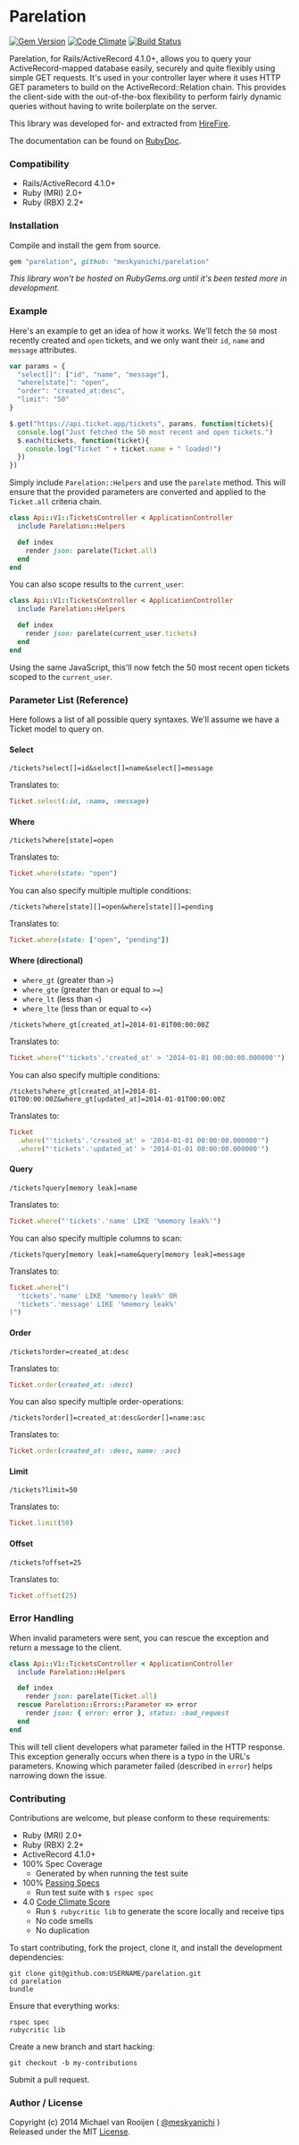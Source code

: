 # Parelation

[![Gem Version](https://badge.fury.io/rb/parelation.svg)](http://badge.fury.io/rb/parelation)
[![Code Climate](https://codeclimate.com/github/meskyanichi/parelation.png)](https://codeclimate.com/github/meskyanichi/parelation)
[![Build Status](https://travis-ci.org/meskyanichi/parelation.svg)](https://travis-ci.org/meskyanichi/parelation)

Parelation, for Rails/ActiveRecord 4.1.0+, allows you to query your ActiveRecord-mapped database easily, securely and quite flexibly using simple GET requests. It's used in your controller layer where it uses HTTP GET parameters to build on the ActiveRecord::Relation chain. This provides the client-side with the out-of-the-box flexibility to perform fairly dynamic queries without having to write boilerplate on the server.

This library was developed for- and extracted from [HireFire].

The documentation can be found on [RubyDoc].

### Compatibility

- Rails/ActiveRecord 4.1.0+
- Ruby (MRI) 2.0+
- Ruby (RBX) 2.2+

### Installation

Compile and install the gem from source.

```rb
gem "parelation", github: "meskyanichi/parelation"
```

*This library won't be hosted on RubyGems.org until it's been tested more in development.*

### Example

Here's an example to get an idea of how it works. We'll fetch the `50` most recently created and `open` tickets, and we only want their `id`, `name` and `message` attributes.

```js
var params = {
  "select[]": ["id", "name", "message"],
  "where[state]": "open",
  "order": "created_at:desc",
  "limit": "50"
}

$.get("https://api.ticket.app/tickets", params, function(tickets){
  console.log("Just fetched the 50 most recent and open tickets.")
  $.each(tickets, function(ticket){
    console.log("Ticket " + ticket.name + " loaded!")
  })
})
```

Simply include `Parelation::Helpers` and use the `parelate` method. This will ensure that the provided parameters are converted and applied to the `Ticket.all` criteria chain.

```rb
class Api::V1::TicketsController < ApplicationController
  include Parelation::Helpers

  def index
    render json: parelate(Ticket.all)
  end
end
```

You can also scope results to the `current_user`:

```rb
class Api::V1::TicketsController < ApplicationController
  include Parelation::Helpers

  def index
    render json: parelate(current_user.tickets)
  end
end
```

Using the same JavaScript, this'll now fetch the 50 most recent open tickets scoped to the `current_user`.


### Parameter List (Reference)

Here follows a list of all possible query syntaxes. We'll assume we have a Ticket model to query on.

#### Select

```
/tickets?select[]=id&select[]=name&select[]=message
```

Translates to:

```rb
Ticket.select(:id, :name, :message)
```

#### Where

```
/tickets?where[state]=open
```

Translates to:

```rb
Ticket.where(state: "open")
```

You can also specify multiple multiple conditions:

```
/tickets?where[state][]=open&where[state][]=pending
```

Translates to:

```rb
Ticket.where(state: ["open", "pending"])
```

#### Where (directional)

* `where_gt` (greater than `>`)
* `where_gte` (greater than or equal to `>=`)
* `where_lt` (less than `<`)
* `where_lte` (less than or equal to `<=`)

```
/tickets?where_gt[created_at]=2014-01-01T00:00:00Z
```

Translates to:

```rb
Ticket.where("'tickets'.'created_at' > '2014-01-01 00:00:00.000000'")
```

You can also specify multiple conditions:

```
/tickets?where_gt[created_at]=2014-01-01T00:00:00Z&where_gt[updated_at]=2014-01-01T00:00:00Z
```

Translates to:

```rb
Ticket
  .where("'tickets'.'created_at' > '2014-01-01 00:00:00.000000'")
  .where("'tickets'.'updated_at' > '2014-01-01 00:00:00.000000'")
```

#### Query

```
/tickets?query[memory leak]=name
```

Translates to:

```rb
Ticket.where("'tickets'.'name' LIKE '%memory leak%'")
```

You can also specify multiple columns to scan:

```
/tickets?query[memory leak]=name&query[memory leak]=message
```

Translates to:

```rb
Ticket.where("(
  'tickets'.'name' LIKE '%memory leak%' OR
  'tickets'.'message' LIKE '%memory leak%'
)")
```

#### Order

```
/tickets?order=created_at:desc
```

Translates to:

```rb
Ticket.order(created_at: :desc)
```

You can also specify multiple order-operations:

```
/tickets?order[]=created_at:desc&order[]=name:asc
```

Translates to:

```rb
Ticket.order(created_at: :desc, name: :asc)
```

#### Limit

```
/tickets?limit=50
```

Translates to:

```rb
Ticket.limit(50)
```

#### Offset

```
/tickets?offset=25
```

Translates to:

```rb
Ticket.offset(25)
```


### Error Handling

When invalid parameters were sent, you can rescue the exception and return a message to the client.

```rb
class Api::V1::TicketsController < ApplicationController
  include Parelation::Helpers

  def index
    render json: parelate(Ticket.all)
  rescue Parelation::Errors::Parameter => error
    render json: { error: error }, status: :bad_request
  end
end
```

This will tell client developers what parameter failed in the HTTP response. This exception generally occurs when there is a typo in the URL's parameters. Knowing which parameter failed (described in `error`) helps narrowing down the issue.


### Contributing

Contributions are welcome, but please conform to these requirements:

- Ruby (MRI) 2.0+
- Ruby (RBX) 2.2+
- ActiveRecord 4.1.0+
- 100% Spec Coverage
  - Generated by when running the test suite
- 100% [Passing Specs]
  - Run test suite with `$ rspec spec`
- 4.0 [Code Climate Score]
  - Run `$ rubycritic lib` to generate the score locally and receive tips
  - No code smells
  - No duplication

To start contributing, fork the project, clone it, and install the development dependencies:

```
git clone git@github.com:USERNAME/parelation.git
cd parelation
bundle
```

Ensure that everything works:

```
rspec spec
rubycritic lib
```

Create a new branch and start hacking:

```
git checkout -b my-contributions
```

Submit a pull request.


### Author / License

Copyright (c) 2014 Michael van Rooijen ( [@meskyanichi] )<br />
Released under the MIT [License].

[@meskyanichi]: https://twitter.com/meskyanichi
[HireFire]: http://hirefire.io
[Passing Specs]: https://travis-ci.org/meskyanichi/parelation
[Code Climate Score]: https://codeclimate.com/github/meskyanichi/parelation
[RubyDoc]: http://rubydoc.info/gems/parelation
[License]: https://github.com/meskyanichi/parelation/blob/master/LICENSE
